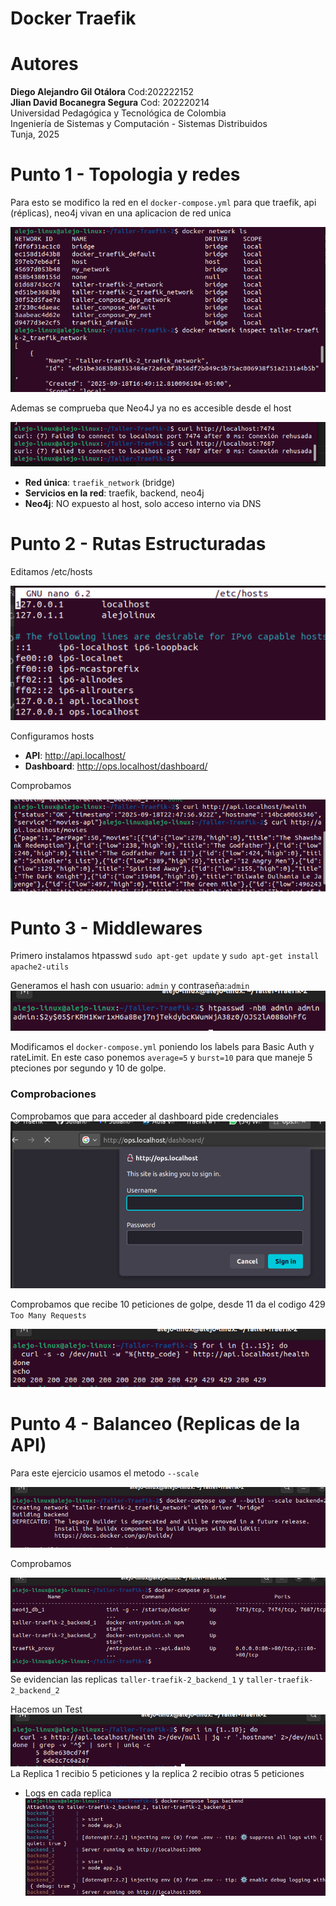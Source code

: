 # Docker Traefik

# Autores
**Diego Alejandro Gil Otálora** Cod:202222152<br>
**Jlian David Bocanegra Segura** Cod: 202220214  
Universidad Pedagógica y Tecnológica de Colombia  
Ingeniería de Sistemas y Computación - Sistemas Distribuidos  
Tunja, 2025 


# Punto 1 - Topologia y redes

Para esto se modifico la red en el `docker-compose.yml` para que traefik, api (réplicas), neo4j vivan en una aplicacion de red unica

![alt text](image.png)

Ademas se comprueba que Neo4J ya no es accesible desde el host

![alt text](image-2.png)

- **Red única**: `traefik_network` (bridge)
- **Servicios en la red**: traefik, backend, neo4j
- **Neo4j**: NO expuesto al host, solo acceso interno via DNS

# Punto 2 - Rutas Estructuradas

Editamos /etc/hosts

![alt text](image-3.png)

Configuramos hosts

- **API**: http://api.localhost/
- **Dashboard**: http://ops.localhost/dashboard/

Comprobamos

![alt text](image-4.png)


# Punto 3 - Middlewares

Primero instalamos htpasswd
`sudo apt-get update` y
`sudo apt-get install apache2-utils`

Generamos el hash con usuario: `admin` y contraseña:`admin`
![alt text](image-5.png)

Modificamos el `docker-compose.yml` poniendo los labels para Basic Auth y rateLimit. En este caso ponemos `average=5` y `burst=10` para que maneje 5 pteciones por segundo y 10 de golpe.

### Comprobaciones

Comprobamos que para acceder al dashboard pide credenciales
![alt text](image-6.png)

Comprobamos que recibe 10 peticiones de golpe, desde 11 da el codigo 429 `Too Many Requests`

![alt text](image-7.png)


# Punto 4 - Balanceo (Replicas de la API)

Para este ejercicio usamos el metodo `--scale`

![alt text](image-8.png)

Comprobamos

![alt text](image-9.png)
Se evidencian las replicas `taller-traefik-2_backend_1` y `taller-traefik-2_backend_2`

Hacemos un Test 
![alt text](image-10.png)
La Replica 1 recibio 5 peticiones y la replica 2 recibio otras 5 peticiones

- Logs en cada replica
![alt text](image-11.png)